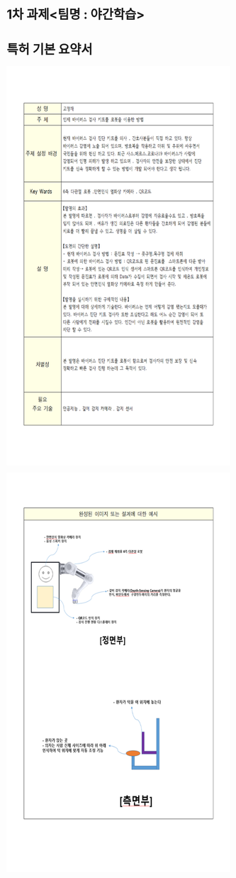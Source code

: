 # 1차 과제<팀명 : 야간학습>
# 특허 기본 요약서

<p align="left" margin=100>  <img src="https://github.com/kjj3436/industrial-AI/blob/master/images/2020-10-27001.png"  width="700" height="900"> </p>
<p align="left" margin=100>  <img src="https://github.com/kjj3436/industrial-AI/blob/master/images/2020-10-27002.png"  width="600" height="900"> </p>
